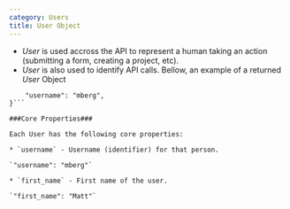 ```yaml
---
category: Users
title: User Object
---
```


* _User_ is used accross the API to represent a human taking an action (submitting a form, creating a project, etc).
* _User_ is also used to identify API calls.
Bellow, an example of a returned _User_ Object

```{
    "username": "mberg",
}```

###Core Properties###

Each User has the following core properties:

* `username` - Username (identifier) for that person.

`"username": "mberg"`

* `first_name` - First name of the user.

`"first_name": "Matt"`
